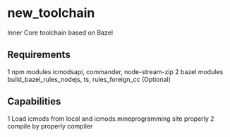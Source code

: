 # new_toolchain

Inner Core toolchain based on Bazel

## Requirements

1 npm modules icmodsapi, commander, node-stream-zip
2 bazel modules build_bazel_rules_nodejs, ts, rules_foreign_cc (Optional)

## Capabilities

1 Load icmods from local and icmods.mineprogramming site properly
2 compile by properly compiler
